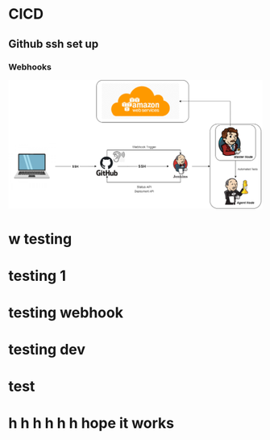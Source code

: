 # CICD
## Github ssh set up
### Webhooks
![](images/CICD.png)
# w testing
# testing 1
# testing webhook
# testing dev
# test
# h h h h h h hope it works

